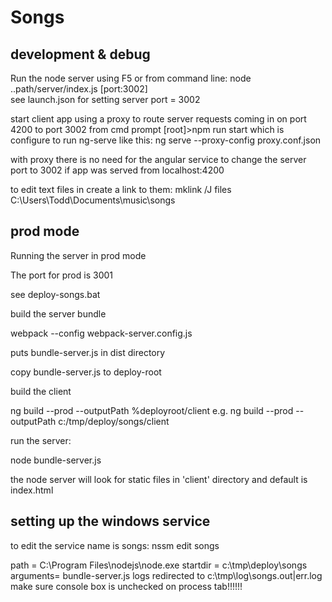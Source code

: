 # Songs


development & debug
--------------------

Run the node server using F5 
or from command line:  node  ..path/server/index.js  [port:3002]  
see launch.json for setting server port = 3002

start client app using a proxy to route server requests coming in on port 4200 to port 3002
from cmd prompt   [root]>npm run start which is configure to run ng-serve like this:
ng serve  --proxy-config proxy.conf.json


with proxy there is no need for the angular service to change the server port to 3002 if app was served from localhost:4200

to edit text files in create a link to them:
mklink /J files C:\Users\Todd\Documents\music\songs

prod mode
---------
Running the server in prod mode

The port for prod is 3001

see deploy-songs.bat

build the server bundle

webpack --config webpack-server.config.js

puts bundle-server.js in dist directory

copy bundle-server.js to deploy-root

build the client

ng build --prod  --outputPath %deployroot/client
e.g.  ng build --prod  --outputPath c:/tmp/deploy/songs/client

run the server:

node bundle-server.js

the node server will look for static files in 'client' directory and default is index.html


setting up the windows service
-------------------------------
to edit the service name is songs:
nssm edit songs


path     = C:\Program Files\nodejs\node.exe
startdir = c:\tmp\deploy\songs
arguments= bundle-server.js
logs redirected to c:\tmp\log\songs.out|err.log
make sure console box is unchecked on process tab!!!!!!





